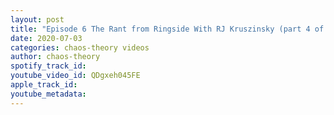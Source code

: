 ```yaml
---
layout: post
title: "Episode 6 The Rant from Ringside With RJ Kruszinsky (part 4 of 8)"
date: 2020-07-03
categories: chaos-theory videos
author: chaos-theory
spotify_track_id: 
youtube_video_id: QDgxeh045FE
apple_track_id: 
youtube_metadata: 
---
```

